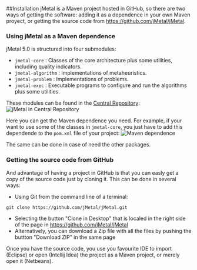 <!--<div id='id-installation'/>-->
##Installation
jMetal is a Maven project hosted in GitHub, so there are two ways of getting the software: adding it as a dependence in your own Maven proyect, or getting the source code from https://github.com/jMetal/jMetal.

### Using jMetal as a Maven dependence
jMetal 5.0 is structured into four submodules:
* `jmetal-core` : Classes of the core architecture plus some utilities, including quality indicators.
* `jmetal-algorithm` : Implementations of metaheuristics.
* `jmetal-problem` : Implementations of problems.
* `jmetal-exec` : Executable programs to configure and run the algorithms plus some utilities.

These modules can be found in the [Central Repository](http://search.maven.org/):
![jMetal in Central Repository](https://github.com/jMetal/jMetalUserManual/blob/master/figures/centralRepository.png)

Here you can get the Maven dependence you need. For example, if your want to use some of the classes in `jmetal-core`, you just have to add this dependende to the `pom.xml` file of your project:
![Maven dependence](https://github.com/jMetal/jMetalUserManual/blob/master/figures/mavenDependence.png)

The same can be done in case of need the other packages.

### Getting the source code from GitHub
And advantage of having a project in GitHub is that you can easly get a copy of the source code just by cloning it. This can be done in several ways:
* Using Git from the command line of a terminal:
```
git clone https://github.com/jMetal/jMetal.git
```
* Selecting the button "Clone in Desktop" that is localed in the right side of the page in https://github.com/jMetal/jMetal
* Alternatively, you can download a Zip file with all the files by pushing the buttton "Download ZIP" in the same page

Once you have the source code, you use you favourite IDE to import (Eclipse) or open (Intellij Idea) the project as a Maven project, or merely open it (Netbeans).
